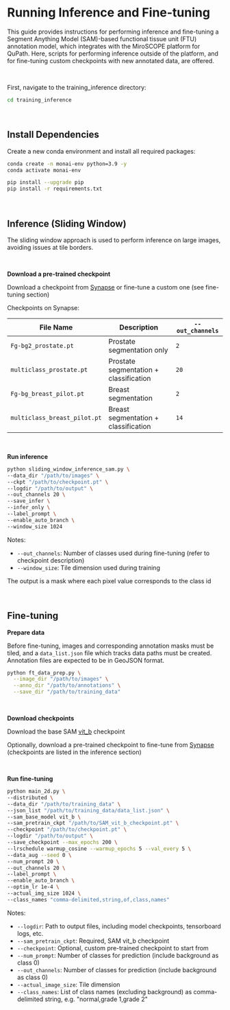 # Running Inference and Fine-tuning
This guide provides instructions for performing inference and fine-tuning a Segment Anything Model (SAM)-based functional tissue unit (FTU) annotation model, which integrates with the MiroSCOPE platform for QuPath. Here, scripts for performing inference outside of the platform, and for fine-tuning custom checkpoints with new annotated data, are offered.

<br />

First, navigate to the training_inference directory:
```bash 
cd training_inference
```
<br />

## Install Dependencies
Create a new conda environment and install all required packages:
```bash 
conda create -n monai-env python=3.9 -y
conda activate monai-env

pip install --upgrade pip
pip install -r requirements.txt
```
<br />

## Inference (Sliding Window)

The sliding window approach is used to perform inference on large images, avoiding issues at tile borders.

<br />


**Download a pre-trained checkpoint**

Download a checkpoint from [Synapse](https://www.synapse.org/Synapse:syn66304443) or fine-tune a custom one (see fine-tuning section)

Checkpoints on Synapse:

| File Name                   | Description                                           | `--out_channels` |
|-----------------------------|-------------------------------------------------------|------------------|
| `Fg-bg2_prostate.pt`        | Prostate segmentation only                            | `2`              |
| `multiclass_prostate.pt`    | Prostate segmentation + classification                | `20`             |
| `Fg-bg_breast_pilot.pt`     | Breast segmentation                                   | `2`              |
| `multiclass_breast_pilot.pt`| Breast segmentation + classification                  | `14`             |

<br />

**Run inference**
```bash 
python sliding_window_inference_sam.py \
--data_dir "/path/to/images" \
--ckpt "/path/to/checkpoint.pt" \
--logdir "/path/to/output" \
--out_channels 20 \
--save_infer \
--infer_only \
--label_prompt \
--enable_auto_branch \
--window_size 1024 

```
Notes: 
- `--out_channels`: Number of classes used during fine-tuning (refer to checkpoint description)
- `--window_size`: Tile dimension used during training 

The output is a mask where each pixel value corresponds to the class id

<br />

## Fine-tuning

**Prepare data**

Before fine-tuning, images and corresponding annotation masks must be tiled, and a `data_list.json` file which tracks data paths must be created. Annotation files are expected to be in GeoJSON format.
```bash 
python ft_data_prep.py \
  --image_dir "/path/to/images" \
  --anno_dir "/path/to/annotations" \
  --save_dir "/path/to/training_data"
```
<br />

**Download checkpoints**

Download the base SAM [vit_b](https://github.com/facebookresearch/segment-anything) checkpoint 

Optionally, download a pre-trained checkpoint to fine-tune from [Synapse](https://www.synapse.org/Synapse:syn66304443) (checkpoints are listed in the inference section)

<br />

**Run fine-tuning**
```bash 
python main_2d.py \
--distributed \
--data_dir "/path/to/training_data" \
--json_list "/path/to/training_data/data_list.json" \
--sam_base_model vit_b \
--sam_pretrain_ckpt "/path/to/SAM_vit_b_checkpoint.pt" \
--checkpoint "/path/to/checkpoint.pt" \
--logdir "/path/to/output" \
--save_checkpoint --max_epochs 200 \
--lrschedule warmup_cosine --warmup_epochs 5 --val_every 5 \
--data_aug --seed 0 \
--num_prompt 20 \
--out_channels 20 \
--label_prompt \
--enable_auto_branch \
--optim_lr 1e-4 \
--actual_img_size 1024 \
--class_names "comma-delimited,string,of,class,names"

```
Notes: 
- `--logdir`: Path to output files, including model checkpoints, tensorboard logs, etc.
- `--sam_pretrain_ckpt`: Required, SAM vit_b checkpoint
- `--checkpoint`: Optional, custom pre-trained checkpoint to start from
- `--num_prompt`: Number of classes for prediction (include background as class 0)
- `--out_channels`: Number of classes for prediction (include background as class 0)
- `--actual_image_size`: Tile dimension 
- `--class_names`: List of class names (excluding background) as comma-delimited string, e.g. "normal,grade 1,grade 2"
